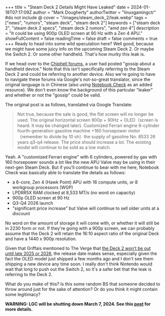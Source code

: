 +++
title = "Steam Deck 2 Details Might Have Leaked"
date = 2024-01-18T07:17:09Z
author = "Mark Dougherty"
authorTwitter = "linuxgamingctr" #do not include @
cover = "/images/steam_deck_2/leak.webp"
tags = ["news", "rumors", "steam deck", "steam deck 2"]
keywords = ["steam deck 2", "steam deck 2 specs", "steam deck 2 rumors", "amd zen 4"]
description = "It could be using 900p OLED screen at 90 Hz with a Zen 4 APU."
showFullContent = false
readingTime = false
draft = false
comments = true
+++
Ready to head into some wild speculation here? Well good, because we might have some juicy info on the upcoming Steam Deck 2. Or maybe the Switch 2. Or some other handheld. That's how murky this leak is.

If we head over to the [Chiphell forums](https://www.chiphell.com/thread-2576709-1-2.html), a user had posted "gossip about a handheld device." Note that this isn't specifically referring to the Steam Deck 2 and could be referring to another device. Also we're going to have to navigate these forums via Google's not-so-great translator, since the original language is in Chinese (also using [Notebook Check](https://www.notebookcheck.net/Steam-Deck-2-CPU-and-GPU-specs-purportedly-revealed-by-sketchy-leak.793711.0.html) as an added resource). We don't even know the background of this partcular "leaker" and whether or not the "gossip" could be valid.

The original post is as follows, translated via Google Translate:
> Not true, because the sale is good, the flat screen will no longer be used. The original horizontal screen 900p + 90Hz + OLED（screen is heard. It may be changed later). Customized Ferrari engine 6-cylinder fourth-generation gasoline machine +160 horsepower motor（remember to divide by 10 oh）the supply of gasoline No. 8533 26 years q3-q4 release. The price should increase a lot. The existing model will continue to be sold as a low match.

Yeah. A "customized Ferrari engine" with 6 cylinders, powered by gas with 160 horsepower sounds a lot like the new APU Valve may be using in their next-gen Steam Deck. But if you'll continue to bear with me here, Notebook Check was basically able to translate the details as follows:
- a 6-core, Zen 4 (Hawk Point) APU with 16 compute units, or 8 workgroup processors (WGP)
- LPDRR5X RAM clocked at 8,533 MT/s (no word on capacity)
- 900p OLED screen at 90 Hz
- Q3-Q4 2026 launch
- "significant price increase" but Valve will continue to sell older units at a discount

No word on the amount of storage it will come with, or whether it will still be in 2230 form or not. If they're going with a 900p screen, we can probably assume that the Deck 2 will retain the 16:10 aspect ratio of the original Deck and have a 1440 x 900p resolution.

Given that Griffais mentioned to The Verge that [the Deck 2 won't be out until late 2025 or 2026](https://linuxgamingcentral.com/posts/steam-deck-2-not-until-2025/), the release date makes sense, especially given the fact the OLED model just shipped a few months ago and I don't see them shipping a new device any time soon. I really don't think Nintendo would wait that long to push out the Switch 2, so it's a safer bet that the leak is referring to the Deck 2.

What do you make of this? Is this some random BS that someone decided to throw around just for the sake of attention? Or do you think it might contain some legitimacy?

**WARNING: LGC will be shutting down March 7, 2024. See this [post](https://linuxgamingcentral.com/posts/the-end-of-lgc/) for more details.**
